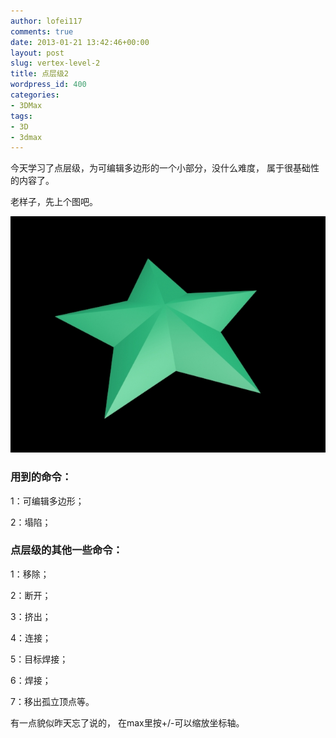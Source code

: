 ```yaml
---
author: lofei117
comments: true
date: 2013-01-21 13:42:46+00:00
layout: post
slug: vertex-level-2
title: 点层级2
wordpress_id: 400
categories:
- 3DMax
tags:
- 3D
- 3dmax
---
```


今天学习了点层级，为可编辑多边形的一个小部分，没什么难度， 属于很基础性的内容了。

老样子，先上个图吧。

[![star](/assets/images/2013/01/star.jpg)](/assets/images/2013/01/star.jpg)




### 用到的命令：


1：可编辑多边形；

2：塌陷；




### 点层级的其他一些命令：


1：移除；

2：断开；

3：挤出；

4：连接；

5：目标焊接；

6：焊接；

7：移出孤立顶点等。



有一点貌似昨天忘了说的， 在max里按+/-可以缩放坐标轴。
